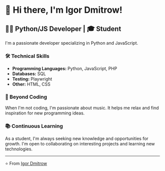 # 👋 Hi there, I'm Igor Dmitrow!

## 👨‍💻 Python/JS Developer | 🎓 Student

I'm a passionate developer specializing in Python and JavaScript. 

### 🛠 Technical Skills

- **Programming Languages:** Python, JavaScript, PHP
- **Databases:** SQL
- **Testing:** Playwright
- **Other:** HTML, CSS

### 🎵 Beyond Coding

When I'm not coding, I'm passionate about music. It helps me relax and find inspiration for new programming ideas.

### 📚 Continuous Learning

As a student, I'm always seeking new knowledge and opportunities for growth. I'm open to collaborating on interesting projects and learning new technologies.

---

⭐️ From [Igor Dmitrow](https://github.com/IgorDmitrow)
